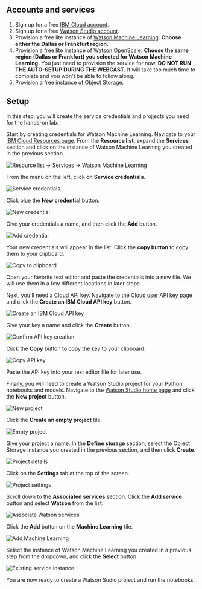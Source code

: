 ## Accounts and services

1. Sign up for a free [IBM Cloud account](https://cloud.ibm.com/).
2. Sign up for a free [Watson Studio account](https://dataplatform.ibm.com/).
3. Provision a free lite instance of [Watson Machine Learning](https://cloud.ibm.com/catalog/services/machine-learning). **Choose either the Dallas or Frankfurt region.**
4. Provision a free lite instance of [Watson OpenScale](https://cloud.ibm.com/catalog/services/watson-openscale). **Choose the same region (Dallas or Frankfurt) you selected for Watson Machine Learning.** You just need to provision the service for now. **DO NOT RUN THE AUTO-SETUP DURING THE WEBCAST.** It will take too much time to complete and you won't be able to follow along.
5. Provision a free instance of [Object Storage](https://cloud.ibm.com/catalog/services/cloud-object-storage).

## Setup
In this step, you will create the service credentials and projjects you need for the hands-on lab.

Start by creating credentials for Watson Machine Learning. Navigate to your [IBM Cloud Resources page](https://cloud.ibm.com/resources). From the **Resource list**, expand the **Services** section and click on the instance of Watson Machine Learning you created in the previous section.

![Resource list -> Services -> Watson Machine Learning](./img/step_00/find_wml.png)

From the menu on the left, click on **Service credentials**.

![Service credentials](./img/step_00/service_credentials.png)

Click blue the **New credential** button.

![New credential](./img/step_00/new_credential.png)

Give your credentials a name, and then click the **Add** button.

![Add credential](./img/step_00/add_credential.png)

Your new credentials will appear in the list. Click the **copy button** to copy them to your clipboard.

![Copy to clipboard](./img/step_00/copy_credentials.png)

Open your favorite text editor and paste the credentials into a new file. We will use them in a few different locations in later steps.

Next, you'll need a Cloud API key. Navigate to the [Cloud user API key page](https://cloud.ibm.com/iam/apikeys) and click the **Create an IBM Cloud API key** button.

![Create an IBM Cloud API key](./img/step_00/create_api_key.png)

Give your key a name and click the **Create** button.

![Confirm API key creation](./img/step_00/create_api_confirm.png)

Click the **Copy** button to copy the key to your clipboard.

![Copy API key](./img/step_00/copy_api_key.png)

Paste the API key into your text editor file for later use.

Finally, you will need to create a Watson Studio project for your Python notebooks and models. Navigate to the [Watson Studio home page](https://dataplatform.cloud.ibm.com/) and click the **New project** button.

![New project](./img/step_00/new_project.png)

Click the **Create an empty project** tile.

![Empty project](./img/step_00/empty_project.png)

Give your project a name. In the **Define storage** section, select the Object Storage instance you created in the previous section, and then click **Create**.

![Project details](./img/step_00/project_details.png)

Click on the **Settings** tab at the top of the screen.

![Project settings](./img/step_00/settings.png)

Scroll down to the **Associated services** section. Click the **Add service** button and select **Watson** from the list.

![Associate Watson services](./img/step_00/add_service.png)

Click the **Add** button on the **Machine Learning** tile.

![Add Machine Learning](./img/step_00/machine_learning.png)

Select the instance of Watson Machine Learning you created in a previous step from the dropdown, and click the **Select** button.

![Existing service instance](./img/step_00/existing_service_instance.png)

You are now ready to create a Watson Sudio project and run the notebooks.
